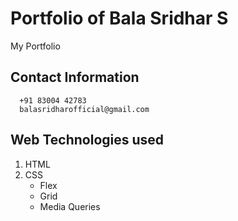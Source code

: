 # Portfolio of Bala Sridhar S

My Portfolio

## Contact Information

      +91 83004 42783
      balasridharofficial@gmail.com

## Web Technologies used

1. HTML
2. CSS
   - Flex
   - Grid
   - Media Queries
